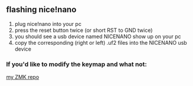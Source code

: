 ## flashing nice!nano
  1. plug nice!nano into your pc
  2. press the reset button twice (or short RST to GND twice)
  3. you should see a usb device named NICENANO show up on your pc
  4. copy the corresponding (right or left) .uf2 files into the NICENANO usb device


### If you'd like to modify the keymap and what not:

[my ZMK repo](https://github.com/c-botz/zmk-config-crowkb_46)
